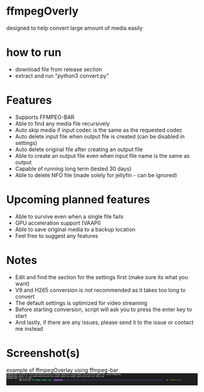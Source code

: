 # ffmpegOverly
designed to help convert large amount of media easily

# how to run
- download file from release section
- extract and run "python3 convert.py"

# Features
- Supports FFMPEG-BAR
- Able to find any media file recursively
- Auto skip media if input codec is the same as the requested codec
- Auto delete input file when output file is created (can be disabled in settings)
- Auto delete original file after creating an output file
- Able to create an output file even when input file name is the same as output
- Capable of running long term (tested 30 days)
- Able to delete NFO file (made solely for jellyfin - can be ignored)

# Upcoming planned features
- Able to survive even when a single file fails
- GPU acceleration support (VAAPI)
- Able to save original media to a backup location
- Feel free to suggest any features

# Notes
- Edit and find the section for the settings first (make sure its what you want)
- V9 and H265 conversion is not recommended as it takes too long to convert
- The default settings is optimized for video streaming
- Before starting conversion, script will ask you to press the enter key to start
- And lastly, if there are any issues, please send it to the issue or contact me instead

# Screenshot(s)
example of ffmpegOverlay using ffmpeg-bar
![work](screenshot.png)
